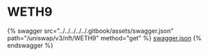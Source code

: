 # WETH9

{% swagger src="../../../../../.gitbook/assets/swagger.json" path="/uniswap/v3/nft/WETH9" method="get" %}
[swagger.json](../../../../../.gitbook/assets/swagger.json)
{% endswagger %}
